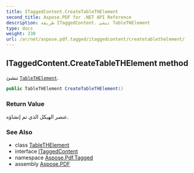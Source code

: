 ```yaml
---
title: ITaggedContent.CreateTableTHElement
second_title: Aspose.PDF for .NET API Reference
description: طريقة ITaggedContent. تنشئ TableTHElement
type: docs
weight: 330
url: /ar/net/aspose.pdf.tagged/itaggedcontent/createtablethelement/
---
```

## ITaggedContent.CreateTableTHElement method

تنشئ [`TableTHElement`](../../../aspose.pdf.logicalstructure/tablethelement/).

```csharp
public TableTHElement CreateTableTHElement()
```

### Return Value

عنصر الهيكل الذي تم إنشاؤه.

### See Also

* class [TableTHElement](../../../aspose.pdf.logicalstructure/tablethelement/)
* interface [ITaggedContent](../)
* namespace [Aspose.Pdf.Tagged](../../../aspose.pdf.tagged/)
* assembly [Aspose.PDF](../../../)